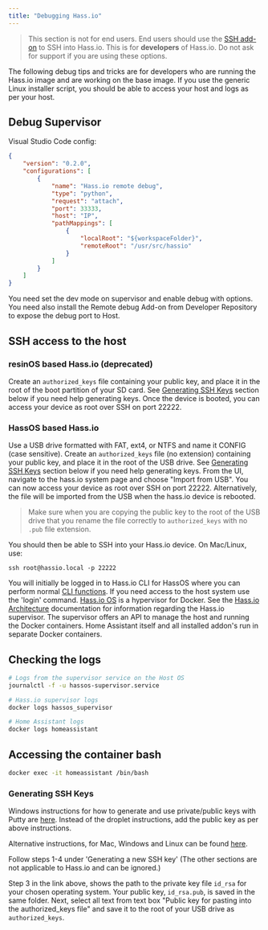 ```yaml
---
title: "Debugging Hass.io"
---
```


> This section is not for end users. End users should use the [SSH add-on](https://www.home-assistant.io/addons/ssh/) to SSH into Hass.io. This is for **developers** of Hass.io. Do not ask for support if you are using these options.

The following debug tips and tricks are for developers who are running the Hass.io image and are working on the base image. If you use the generic Linux installer script, you should be able to access your host and logs as per your host.

## Debug Supervisor

Visual Studio Code config:

```json
{
    "version": "0.2.0",
    "configurations": [
        {
            "name": "Hass.io remote debug",
            "type": "python",
            "request": "attach",
            "port": 33333,
            "host": "IP",
            "pathMappings": [
                {
                    "localRoot": "${workspaceFolder}",
                    "remoteRoot": "/usr/src/hassio"
                }
            ]
        }
    ]
}
```

You need set the dev mode on supervisor and enable debug with options. You need also install the Remote debug Add-on from Developer Repository to expose the debug port to Host.

## SSH access to the host

### resinOS based Hass.io (deprecated)

Create an `authorized_keys` file containing your public key, and place it in the root of the boot partition of your SD card. See [Generating SSH Keys](#generating-ssh-keys) section below if you need help generating keys. Once the device is booted, you can access your device as root over SSH on port 22222.

### HassOS based Hass.io

Use a USB drive formatted with FAT, ext4, or NTFS and name it CONFIG (case sensitive). Create an `authorized_keys` file (no extension) containing your public key, and place it in the root of the USB drive. See [Generating SSH Keys](#generating-ssh-keys) section below if you need help generating keys. From the UI, navigate to the hass.io system page and choose "Import from USB". You can now access your device as root over SSH on port 22222. Alternatively, the file will be imported from the USB when the hass.io device is rebooted.

> Make sure when you are copying the public key to the root of the USB drive that you rename the file correctly to `authorized_keys` with no `.pub` file extension.

You should then be able to SSH into your Hass.io device. On Mac/Linux, use:

    ssh root@hassio.local -p 22222
    

You will initially be logged in to Hass.io CLI for HassOS where you can perform normal [CLI functions](https://www.home-assistant.io/hassio/commandline/). If you need access to the host system use the 'login' command. [Hass.io OS](https://github.com/home-assistant/hassos) is a hypervisor for Docker. See the [Hass.io Architecture](https://developers.home-assistant.io/docs/en/architecture_hassio.html) documentation for information regarding the Hass.io supervisor. The supervisor offers an API to manage the host and running the Docker containers. Home Assistant itself and all installed addon's run in separate Docker containers.

## Checking the logs

```bash
# Logs from the supervisor service on the Host OS
journalctl -f -u hassos-supervisor.service

# Hass.io supervisor logs
docker logs hassos_supervisor

# Home Assistant logs
docker logs homeassistant
```

## Accessing the container bash

```bash
docker exec -it homeassistant /bin/bash
```

### Generating SSH Keys

Windows instructions for how to generate and use private/public keys with Putty are [here](https://www.digitalocean.com/community/tutorials/how-to-use-ssh-keys-with-putty-on-digitalocean-droplets-windows-users). Instead of the droplet instructions, add the public key as per above instructions.

Alternative instructions, for Mac, Windows and Linux can be found [here](https://help.github.com/articles/generating-a-new-ssh-key-and-adding-it-to-the-ssh-agent/#platform-mac).

Follow steps 1-4 under 'Generating a new SSH key' (The other sections are not applicable to Hass.io and can be ignored.)

Step 3 in the link above, shows the path to the private key file `id_rsa` for your chosen operating system. Your public key, `id_rsa.pub`, is saved in the same folder. Next, select all text from text box "Public key for pasting into the authorized_keys file" and save it to the root of your USB drive as `authorized_keys`.